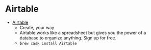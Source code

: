 # Airtable
- [Airtable](https://airtable.com/)
  -  Create, your way
  - Airtable works like a spreadsheet but gives you the power of a database to organize anything. Sign up for free.
  - `brew cask install Airtable`
